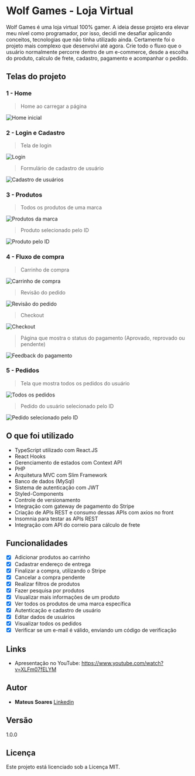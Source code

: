 # Wolf Games - Loja Virtual

Wolf Games é uma loja virtual 100% gamer. A ideia desse projeto era elevar meu nível como programador, por isso, decidi me desafiar aplicando conceitos, tecnologias que não tinha utilizado ainda. Certamente foi o projeto mais complexo que desenvolvi até agora.
Crie todo o fluxo que o usuário normalmente percorre dentro de um e-commerce, desde a escolha do produto, calculo de frete, cadastro, pagamento e acompanhar o pedido.

## Telas do projeto

### 1 - Home
> Home ao carregar a página

![Home inicial](https://i.imgur.com/NPLsMmz.png)

### 2 - Login e Cadastro
> Tela de login

![Login](https://i.imgur.com/0mBavVR.png)

> Formulário de cadastro de usuário

![Cadastro de usuários](https://i.imgur.com/Cb7obZT.png)

### 3 - Produtos
> Todos os produtos de uma marca

![Produtos da marca](https://i.imgur.com/Je9IeyC.png)

> Produto selecionado pelo ID

![Produto pelo ID](https://i.imgur.com/wH3F7GL.png)

### 4 - Fluxo de compra
> Carrinho de compra

![Carrinho de compra](https://i.imgur.com/Qz3CUP1.png)

> Revisão do pedido

![Revisão do pedido](https://i.imgur.com/EVmR0T0.png)

> Checkout

![Checkout](https://i.imgur.com/8ArlcW7.png)

> Página que mostra o status do pagamento (Aprovado, reprovado ou pendente)

![Feedback do pagamento](https://i.imgur.com/R1iA5cU.png)

### 5 - Pedidos
> Tela que mostra todos os pedidos do usuário

![Todos os pedidos](https://i.imgur.com/Tl8zbva.png)

> Pedido do usuário selecionado pelo ID

![Pedido selecionado pelo ID](https://i.imgur.com/xCsS6Wn.png)

## O que foi utilizado

* TypeScript utilizado com React.JS
* React Hooks
* Gerenciamento de estados com Context API
* PHP
* Arquitetura MVC com Slim Framework
* Banco de dados (MySql)
* Sistema de autenticação com JWT
* Styled-Components
* Controle de versionamento
* Integração com gateway de pagamento do Stripe
* Criação de APIs REST e consumo dessas APIs com axios no front
* Insomnia para testar as APIs REST
* Integração com API do correio para cálculo de frete

## Funcionalidades
* [x] Adicionar produtos ao carrinho
* [x] Cadastrar endereço de entrega
* [x] Finalizar a compra, utilizando o Stripe
* [x] Cancelar a compra pendente
* [x] Realizar filtros de produtos
* [x] Fazer pesquisa por produtos
* [x] Visualizar mais informações de um produto
* [x] Ver todos os produtos de uma marca específica
* [x] Autenticação e cadastro de usuário
* [x] Editar dados de usuários
* [x] Visualizar todos os pedidos
* [x] Verificar se um e-mail é válido, enviando um código de verificação

## Links

* Apresentação no YouTube: https://www.youtube.com/watch?v=XLFm07fELYM

## Autor

* **Mateus Soares** [Linkedin](https://www.linkedin.com/in/mateus-soares-santos/)

## Versão

1.0.0

## Licença

Este projeto está licenciado sob a Licença MIT.
